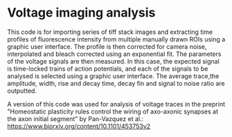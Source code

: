 # Voltage imaging analysis
This code is for importing series of tiff stack images and extracting time profiles of fluorescence intensity from multiple manually drawn ROIs using a graphic user interface. The profile is then corrected for camera noise, interpolated and bleach corrected using an exponential fit. The parameters of the voltage signals are then measured. In this case, the expected signal is time-locked trains of action potentials, and each of the signals to be analysed is selected using a graphic user interface. The average trace,the amplitude, width, rise and decay time, decay fin and signal to noise ratio are outputted.

A version of this code was used for analysis of voltage traces in the preprint "Homeostatic plasticity rules control the wiring of axo-axonic synapses at the axon initial segment" by Pan-Vazquez et al.: https://www.biorxiv.org/content/10.1101/453753v2 

